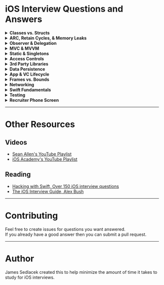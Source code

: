 # iOS Interview Questions and Answers

<details>
  <summary><strong>Classes vs. Structs</strong></summary>
  <br>
  
  ## YouTube
  
  [![IMAGE ALT TEXT HERE](https://img.youtube.com/vi/im4FKxqrj5c/0.jpg)](https://www.youtube.com/watch?v=im4FKxqrj5c)
  
  ## Script
  
  ### Q: What is the difference between a class and a struct in Swift?

  A: The main difference is that classes are reference types and structs are value types.

  When you pass a class through a function or assign it to a variable, it will increase its reference count.

  When you pass a struct through a function or assign it to a variable, its value is copied instead of increasing its reference count.

  A good analogy is comparing a google doc to a word doc. When you send someone a word doc they’re able to edit a copy of the document, this is like a struct. And when you send someone a google doc then you’re both able to edit the same document, just like a class.

  Other differences are: classes have inheritance, type casting, & de-initializers .
  <hr>
</details>

<details>
  <summary><strong>ARC, Retain Cycles, & Memory Leaks</strong></summary>
  <br>
  
  ## YouTube
  
  [![IMAGE ALT TEXT HERE](https://img.youtube.com/vi/kkJu0EbIvYg/0.jpg)](https://www.youtube.com/watch?v=kkJu0EbIvYg)
  
  ## Script
  
  ### Q: How is memory management handled in iOS?

  A: Swift uses Automatic Reference Counting to handle memory management.

  ### Q: What is ARC and how does it work?

  A: Automatic Reference Counting keeps track of strong references to instances of classes. 
  It increases or decreases their reference count whenever you assign or unassign them to constants, properties, or variables. 
  Memory only gets deallocated whenever the reference count reaches zero.

  ### Q: What is a memory leak?

  A: A memory leak is when an amount of allocated space in memory cannot be deallocated due to a retain cycle.

  ### Q: What is a retain cycle?

  A: A retain cycle occurs when two or more objects hold strong references to each other. 
  As a result these objects retain each other in memory because their retain count never reaches zero.

  ### Q: How do you prevent retain cycles?

  A: You can prevent a retain cycle by using ‘weak’ or ‘unowned’ references. 
  A good example of this would be using [weak self] in a closure. 

  ### Q: What’s the difference between ‘weak’ and ‘unowned’?

  A: Weak references are allowed to be nil. Unowned references are never nil. 

  ### Q: How do you detect memory leaks?

  A: The easiest way to detect a memory leak is by using the debug memory graph. 
  If the memory usage keeps increasing and never decreases then that’s an indicator that you might have a retain cycle.

  <hr>
</details>

<details>
  <summary><strong>Observer & Delegation</strong></summary>
  <br>
  Work in-progress
  
  <hr>
</details>

<details>
  <summary><strong>MVC & MVVM</strong></summary>
  <br>
  Work in-progress
  
  <hr>
</details>

<details>
  <summary><strong>Static & Singletons</strong></summary>
  <br>
  Work in-progress
  
  <hr>
</details>


<details>
  <summary><strong>Access Controls</strong></summary>
  <br>
  Work in-progress
  
  <hr>
</details>

<details>
  <summary><strong>3rd Party Libraries</strong></summary>
  <br>
  Work in-progress
  
  <hr>
</details>


<details>
  <summary><strong>Data Persistence</strong></summary>
  <br>
  Work in-progress
  
  <hr>
</details>

<details>
  <summary><strong>App & VC Lifecycle</strong></summary>
  <br>
  Work in-progress
  
  <hr>
</details>


<details>
  <summary><strong>Frames vs. Bounds</strong></summary>
  <br>
  Work in-progress
  
  <hr>
</details>

<details>
  <summary><strong>Networking</strong></summary>
  <br>
  Work in-progress
  
  <hr>
</details>


<details>
  <summary><strong>Swift Fundamentals</strong></summary>
  <br>
  Work in-progress
  
  <hr>
</details>

<details>
  <summary><strong>Testing</strong></summary>
  <br>
  Work in-progress
  
  <hr>
</details>


<details>
  <summary><strong>Recruiter Phone Screen</strong></summary>
  <br>
  Work in-progress
  
</details>

<hr>

# Other Resources

## Videos
- <a href="https://www.youtube.com/watch?v=HgC57v69AEs&list=PL8seg1JPkqgF5wazzCKSq3EEfqt3t8mvA">Sean Allen's YouTube Playlist </a>
- <a href="https://www.youtube.com/playlist?list=PL5PR3UyfTWvdra1XrLZTWW9SNttriKR8E">iOS Academy's YouTube Playlist </a>

## Reading
- <a href="https://www.hackingwithswift.com/interview-questions">Hacking with Swift, Over 150 iOS interview questions</a>
- <a href="https://iosinterviewguide.com">The iOS Interview Guide, Alex Bush</a>

<hr>

# Contributing

Feel free to create issues for questions you want answered. <br>
If you already have a good answer then you can submit a pull request.

<hr>

# Author

James Sedlacek created this to help minimize the amount of time it takes to study for iOS interviews.
